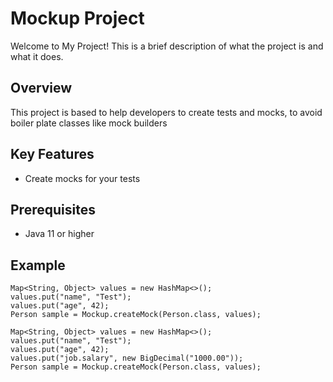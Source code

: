 # Mockup Project

Welcome to My Project! This is a brief description of what the project is and what it does.

## Overview

This project is based to help developers to create tests and mocks, to avoid boiler plate classes like mock builders

## Key Features

- Create mocks for your tests

## Prerequisites

- Java 11 or higher

## Example
````agsl
Map<String, Object> values = new HashMap<>();
values.put("name", "Test");
values.put("age", 42);
Person sample = Mockup.createMock(Person.class, values);
`````

````agsl
Map<String, Object> values = new HashMap<>();
values.put("name", "Test");
values.put("age", 42);
values.put("job.salary", new BigDecimal("1000.00"));
Person sample = Mockup.createMock(Person.class, values);
````

